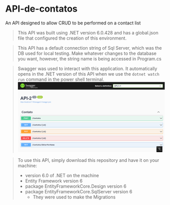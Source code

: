 # API-de-contatos
An API designed to allow CRUD to be performed on a contact list

> This API was built using .NET version 6.0.428 and has a global.json file that configured the creation of this environment.

> This API has a default connection string of Sql Server, which was the DB used for local testing. Make whatever changes to the database you want, however, the string name is being accessed in Program.cs

> Swagger was used to interact with this application. It automatically opens in the .NET version of this API when we use the `dotnet watch run` command in the power shell terminal.
    ![Imagem do Swagger](./img/photo%20from%20APi.png)

>To use this API, simply download this repository and have it on your machine:
>   - version 6.0 of .NET on the machine
>   - Entity Framework version 6
>   - package EntityFrameworkCore.Design version 6 
>   - package EntityFrameworkCore.SqlServer version 6
>       - They were used to make the Migrations